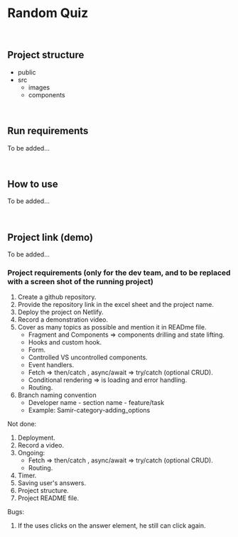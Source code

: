 # Random Quiz

&nbsp;

## Project structure

- public
- src
  - images
  - components

&nbsp;

## Run requirements

To be added...

&nbsp;

## How to use

To be added...

&nbsp;

## Project link (demo)

To be added...

### Project requirements (only for the dev team, and to be replaced with a screen shot of the running project)

1. Create a github repository.
2. Provide the repository link in the excel sheet and the project name.
3. Deploy the project on Netlify.
4. Record a demonstration video.
5. Cover as many topics as possible and mention it in READme file.
    - Fragment and Components => components drilling and state lifting.
    - Hooks and custom hook.
    - Form.
    - Controlled VS uncontrolled components.
    - Event handlers.
    - Fetch => then/catch , async/await => try/catch (optional CRUD).
    - Conditional rendering => is loading and error handling.
    - Routing.
6. Branch naming convention
    - Developer name - section name - feature/task
    - Example: Samir-category-adding_options

Not done:

1. Deployment.
2. Record a video.
3. Ongoing:
    - Fetch => then/catch , async/await => try/catch (optional CRUD).
    - Routing.
4. Timer.
5. Saving user's answers.
6. Project structure.
7. Project README file.

Bugs:

1. If the uses clicks on the answer element, he still can click again.
